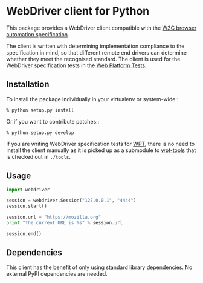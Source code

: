 # WebDriver client for Python

This package provides a WebDriver client compatible with
the [W3C browser automation specification](https://w3c.github.io/webdriver/webdriver-spec.html).

The client is written with determining
implementation compliance to the specification in mind,
so that different remote end drivers
can determine whether they meet the recognised standard.
The client is used for the WebDriver specification tests
in the [Web Platform Tests](https://github.com/w3c/web-platform-tests).

## Installation

To install the package individually
in your virtualenv or system-wide::

    % python setup.py install

Or if you want to contribute patches::

    % python setup.py develop

If you are writing WebDriver specification tests for
[WPT](https://github.com/w3c/web-platform-tests),
there is no need to install the client manually
as it is picked up as a submodule to
[wpt-tools](https://github.com/w3c/wpt-tools)
that is checked out in `./tools`.

## Usage

```py
import webdriver

session = webdriver.Session("127.0.0.1", "4444")
session.start()

session.url = "https://mozilla.org"
print "The current URL is %s" % session.url

session.end()
```

## Dependencies

This client has the benefit of only using standard library dependencies.
No external PyPI dependencies are needed.
